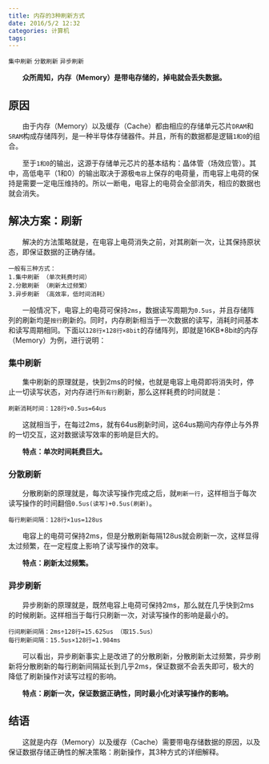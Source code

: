 ```yaml
---
title: 内存的3种刷新方式
date: 2016/5/2 12:32
categories: 计算机
tags:
---
```


`集中刷新` `分散刷新` `异步刷新`

　　<b>众所周知，内存（Memory）是带电存储的，掉电就会丢失数据。</b>

## 原因

　　由于内存（Memory）以及缓存（Cache）都由相应的存储单元芯片`DRAM`和`SRAM`构成存储阵列，是一种半导体存储器件。并且，所有的数据都是逻辑`1和0`的组合。

　　至于`1和0`的输出，这源于存储单元芯片的基本结构：晶体管（场效应管）。其中，高低电平（1和0）的输出取决于源极`电容`上保存的电荷量，而电容上电荷的保持是需要一定电压维持的。所以一断电，电容上的电荷会全部消失，相应的数据也就会消失。

## 解决方案：刷新

　　解决的方法策略就是，在电容上电荷消失之前，对其刷新一次，让其保持原状态，即保证数据的正确存储。

	一般有三种方式：
	1.集中刷新 （单次耗费时间）
	2.分散刷新 （刷新太过频繁）
	3.异步刷新 （高效率，低时间消耗）

　　一般情况下，电容上的电荷可保持`2ms`，数据读写周期为`0.5us`，并且存储阵列的刷新均是`按行`刷新的。同时，内存刷新相当于一次数据的读写，消耗时间基本和读写周期相同。下面以`128行×128行×8bit`的存储阵列，即就是16KB*8bit的内存（Memory）为例，进行说明：

### 集中刷新

　　集中刷新的原理就是，快到2ms的时候，也就是电容上电荷即将消失时，停止一切读写状态，对内存进行`所有行`刷新，那么这样耗费的时间就是：

	刷新消耗时间：128行×0.5us=64us

　　这就相当于，在每过2ms，就有64us刷新时间，这64us期间内存停止与外界的一切交互，这对数据读写效率的影响是巨大的。

　　<b>特点：单次时间耗费巨大。</b>

### 分散刷新

　　分散刷新的原理就是，每次读写操作完成之后，就`刷新一行`，这样相当于每次读写操作的时间翻倍`0.5us(读写)+0.5us(刷新)`。

	每行刷新间隔：128行×1us=128us

　　电容上的电荷可保持2ms，但是分散刷新每隔128us就会刷新一次，这样显得太过频繁，在一定程度上影响了读写操作的效率。

　　<b>特点：刷新太过频繁。</b>

### 异步刷新

　　异步刷新的原理就是，既然电容上电荷可保持2ms，那么就在几乎快到2ms的时候刷新。这样相当于每行只刷新一次，对读写操作的影响是最小的。

	行间刷新间隔：2ms÷128行=15.625us （取15.5us）
	每行刷新间隔：15.5us×128行=1.984ms

　　可以看出，异步刷新事实上是改进了的分散刷新，分散刷新太过频繁，异步刷新将分散刷新的每行刷新间隔延长到几乎2ms，保证数据不会丢失即可，极大的降低了刷新操作对读写过程的影响。

　　<b>特点：刷新一次，保证数据正确性，同时最小化对读写操作的影响。</b>

## 结语

　　这就是内存（Memory）以及缓存（Cache）需要带电存储数据的原因，以及保证数据存储正确性的解决策略：刷新操作，其3种方式的详细解释。